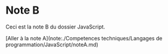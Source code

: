 # Note B

Ceci est la note B du dossier JavaScript.

[Aller à la note A](note:./Competences techniques/Langages de programmation/JavaScript/noteA.md)
